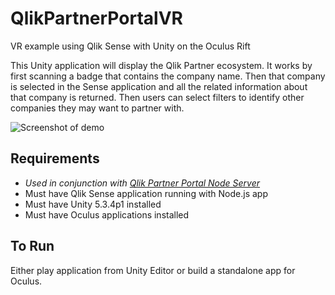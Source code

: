 # QlikPartnerPortalVR
VR example using Qlik Sense with Unity on the Oculus Rift 

This Unity application will display the Qlik Partner ecosystem. It works by first scanning a badge that contains the company name. Then that company is selected in the Sense application and all the related information about that company is returned. Then users can select filters to identify other companies they may want to partner with.

![Screenshot of demo](https://qlik-pe.box.com/v/PartnerPortal1 "Screenshot of demo")

## Requirements
- *Used in conjunction with  [Qlik Partner Portal Node Server](https://github.com/ImmersiveAnalytics/QlikPartnerPortalNodeServer)*
- Must have Qlik Sense application running with Node.js app
- Must have Unity 5.3.4p1 installed
- Must have Oculus applications installed

## To Run
Either play application from Unity Editor or build a standalone app for Oculus.
